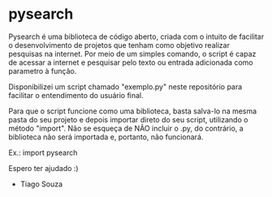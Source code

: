 # pysearch

Pysearch é uma biblioteca de código aberto, criada com o intuito de facilitar o desenvolvimento de projetos que tenham como objetivo realizar pesquisas na internet.
Por meio de um simples comando, o script é capaz de acessar a internet e pesquisar pelo texto ou entrada adicionada como parametro à função.

Disponibilizei um script chamado "exemplo.py" neste repositório para facilitar o entendimento do usuário final.

Para que o script funcione como uma biblioteca, basta salva-lo na mesma pasta do seu projeto e depois importar direto do seu script, utilizando o método "import".
Não se esqueça de NÃO incluir o .py, do contrário, a biblioteca não será importada e, portanto, não funcionará.

Ex.: import pysearch

Espero ter ajudado :)

 - Tiago Souza

